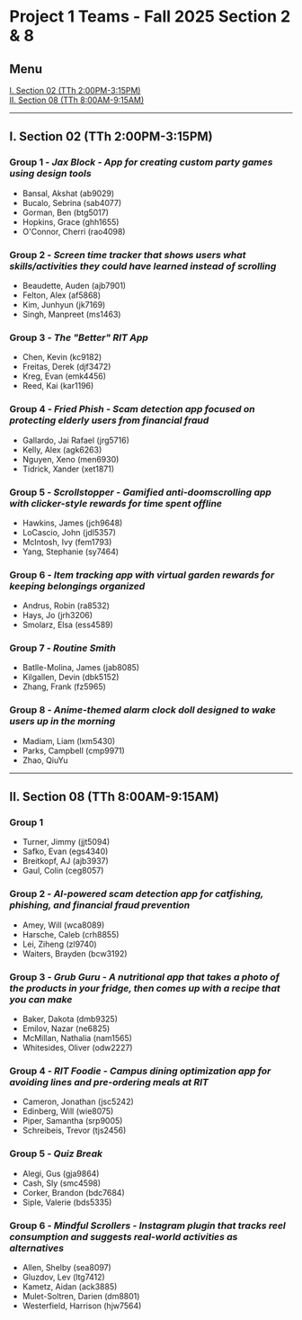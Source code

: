 # Project 1 Teams - Fall 2025 Section 2 & 8

## Menu
[I. Section 02 (TTh 2:00PM-3:15PM)](#i-section-02-tth-200pm-315pm)  
[II. Section 08 (TTh 8:00AM-9:15AM)](#ii-section-08-tth-800am-915am)

---

## I. Section 02 (TTh 2:00PM-3:15PM)

### Group 1 - *Jax Block - App for creating custom party games using design tools*
- Bansal, Akshat (ab9029)
- Bucalo, Sebrina (sab4077)
- Gorman, Ben (btg5017)
- Hopkins, Grace (ghh1655)
- O'Connor, Cherri (rao4098)

### Group 2 - *Screen time tracker that shows users what skills/activities they could have learned instead of scrolling*
- Beaudette, Auden (ajb7901)
- Felton, Alex (af5868)
- Kim, Junhyun (jk7169)
- Singh, Manpreet (ms1463)

### Group 3 - *The "Better" RIT App*
- Chen, Kevin (kc9182)
- Freitas, Derek (djf3472)
- Kreg, Evan (emk4456)
- Reed, Kai (kar1196)

### Group 4 - *Fried Phish - Scam detection app focused on protecting elderly users from financial fraud*
- Gallardo, Jai Rafael (jrg5716)
- Kelly, Alex (agk6263)
- Nguyen, Xeno (men6930)
- Tidrick, Xander (xet1871)

### Group 5 - *Scrollstopper - Gamified anti-doomscrolling app with clicker-style rewards for time spent offline*
- Hawkins, James (jch9648)
- LoCascio, John (jdl5357)
- McIntosh, Ivy (fem1793)
- Yang, Stephanie (sy7464)

### Group 6 - *Item tracking app with virtual garden rewards for keeping belongings organized*
- Andrus, Robin (ra8532)
- Hays, Jo (jrh3206)
- Smolarz, Elsa (ess4589)

### Group 7 - *Routine Smith*
- Batlle-Molina, James (jab8085)
- Kilgallen, Devin (dbk5152)
- Zhang, Frank (fz5965)

### Group 8 - *Anime-themed alarm clock doll designed to wake users up in the morning*
- Madiam, Liam (lxm5430)
- Parks, Campbell (cmp9971)
- Zhao, QiuYu

---

## II. Section 08 (TTh 8:00AM-9:15AM)

### Group 1
- Turner, Jimmy (jjt5094)
- Safko, Evan (egs4340)
- Breitkopf, AJ (ajb3937)
- Gaul, Colin (ceg8057)

### Group 2 - *AI-powered scam detection app for catfishing, phishing, and financial fraud prevention*
- Amey, Will (wca8089)
- Harsche, Caleb (crh8855)
- Lei, Ziheng (zl9740)
- Waiters, Brayden (bcw3192)

### Group 3 - *Grub Guru - A nutritional app that takes a photo of the products in your fridge, then comes up with a recipe that you can make*
- Baker, Dakota (dmb9325)
- Emilov, Nazar (ne6825)
- McMillan, Nathalia (nam1565)
- Whitesides, Oliver (odw2227)

### Group 4 - *RIT Foodie - Campus dining optimization app for avoiding lines and pre-ordering meals at RIT*
- Cameron, Jonathan (jsc5242)
- Edinberg, Will (wie8075)
- Piper, Samantha (srp9005)
- Schreibeis, Trevor (tjs2456)

### Group 5 - *Quiz Break*
- Alegi, Gus (gja9864)
- Cash, Sly (smc4598)
- Corker, Brandon (bdc7684)
- Siple, Valerie (bds5335)

### Group 6 - *Mindful Scrollers - Instagram plugin that tracks reel consumption and suggests real-world activities as alternatives*
- Allen, Shelby (sea8097)
- Gluzdov, Lev (ltg7412)
- Kametz, Aidan (ack3885)
- Mulet-Soltren, Darien (dm8801)
- Westerfield, Harrison (hjw7564)
